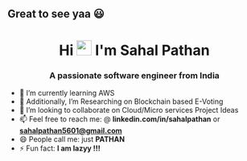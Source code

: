 ## Great to see yaa 😃

<h1 align="center">Hi <img src="https://raw.githubusercontent.com/MartinHeinz/MartinHeinz/master/wave.gif" width="30px"> I'm Sahal Pathan</h1>
<h3 align="center">A passionate software engineer from India</h3>

- 🌱 I’m currently learning AWS
- 🔭 Additionally, I’m Researching on Blockchain based E-Voting
- 👯 I’m looking to collaborate on Cloud/Micro services Project Ideas
- 📫 Feel free to reach me: @ **linkedin.com/in/sahalpathan** or **sahalpathan5601@gmail.com**
- 😄 People call me: just **PATHAN**
- ⚡ Fun fact: **I am lazyy !!!**

